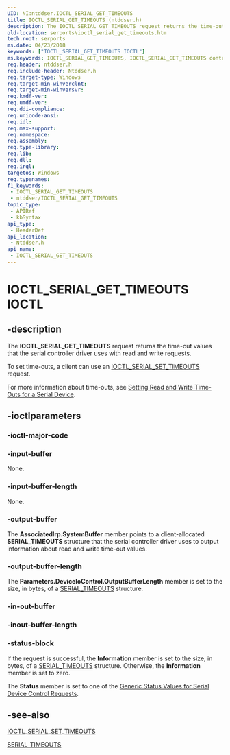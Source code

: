 ```yaml
---
UID: NI:ntddser.IOCTL_SERIAL_GET_TIMEOUTS
title: IOCTL_SERIAL_GET_TIMEOUTS (ntddser.h)
description: The IOCTL_SERIAL_GET_TIMEOUTS request returns the time-out values that the serial controller driver uses with read and write requests.
old-location: serports\ioctl_serial_get_timeouts.htm
tech.root: serports
ms.date: 04/23/2018
keywords: ["IOCTL_SERIAL_GET_TIMEOUTS IOCTL"]
ms.keywords: IOCTL_SERIAL_GET_TIMEOUTS, IOCTL_SERIAL_GET_TIMEOUTS control, IOCTL_SERIAL_GET_TIMEOUTS control code [Serial Ports], ntddser/IOCTL_SERIAL_GET_TIMEOUTS, serports.ioctl_serial_get_timeouts, serref_7e3bc962-fbe3-4474-bf7b-1fc035a39a29.xml
req.header: ntddser.h
req.include-header: Ntddser.h
req.target-type: Windows
req.target-min-winverclnt: 
req.target-min-winversvr: 
req.kmdf-ver: 
req.umdf-ver: 
req.ddi-compliance: 
req.unicode-ansi: 
req.idl: 
req.max-support: 
req.namespace: 
req.assembly: 
req.type-library: 
req.lib: 
req.dll: 
req.irql: 
targetos: Windows
req.typenames: 
f1_keywords:
 - IOCTL_SERIAL_GET_TIMEOUTS
 - ntddser/IOCTL_SERIAL_GET_TIMEOUTS
topic_type:
 - APIRef
 - kbSyntax
api_type:
 - HeaderDef
api_location:
 - Ntddser.h
api_name:
 - IOCTL_SERIAL_GET_TIMEOUTS
---
```


# IOCTL_SERIAL_GET_TIMEOUTS IOCTL


## -description

The <b>IOCTL_SERIAL_GET_TIMEOUTS</b> request returns the time-out values that the serial controller driver uses with read and write requests.

To set time-outs, a client can use an <a href="/windows-hardware/drivers/ddi/ntddser/ni-ntddser-ioctl_serial_set_timeouts">IOCTL_SERIAL_SET_TIMEOUTS</a> request. 

For more information about time-outs, see <a href="/previous-versions/ff547486(v=vs.85)">Setting Read and Write Time-Outs for a Serial Device</a>.

## -ioctlparameters

### -ioctl-major-code

### -input-buffer

None.

### -input-buffer-length

None.

### -output-buffer

The <b>AssociatedIrp.SystemBuffer</b> member points to a client-allocated <b>SERIAL_TIMEOUTS</b> structure that the serial controller driver uses to output information about read and write time-out values.

### -output-buffer-length

The <b>Parameters.DeviceIoControl.OutputBufferLength</b> member is set to the size, in bytes, of a <a href="/windows-hardware/drivers/ddi/ntddser/ns-ntddser-_serial_timeouts">SERIAL_TIMEOUTS</a> structure.

### -in-out-buffer

### -inout-buffer-length

### -status-block

If the request is successful, the <b>Information</b> member is set to the size, in bytes, of a <a href="/windows-hardware/drivers/ddi/ntddser/ns-ntddser-_serial_timeouts">SERIAL_TIMEOUTS</a> structure. Otherwise, the <b>Information</b> member is set to zero.

The <b>Status</b> member is set to one of the <a href="/windows-hardware/drivers/serports/serial-device-control-requests2">Generic Status Values for Serial Device Control Requests</a>.

## -see-also

<a href="/windows-hardware/drivers/ddi/ntddser/ni-ntddser-ioctl_serial_set_timeouts">IOCTL_SERIAL_SET_TIMEOUTS</a>



<a href="/windows-hardware/drivers/ddi/ntddser/ns-ntddser-_serial_timeouts">SERIAL_TIMEOUTS</a>
